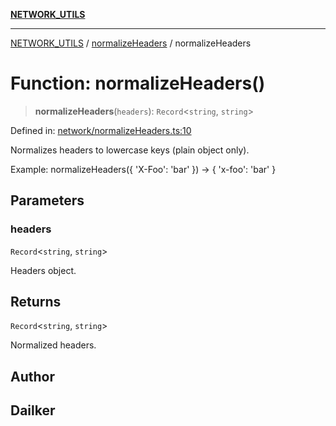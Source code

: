 [**NETWORK_UTILS**](../../README.md)

***

[NETWORK_UTILS](../../README.md) / [normalizeHeaders](../README.md) / normalizeHeaders

# Function: normalizeHeaders()

> **normalizeHeaders**(`headers`): `Record`\<`string`, `string`\>

Defined in: [network/normalizeHeaders.ts:10](https://github.com/dailker/everyutil/blob/7c30ec40bbb398255a9be572db0a537e8bcb9c11/src/network/normalizeHeaders.ts#L10)

Normalizes headers to lowercase keys (plain object only).

Example: normalizeHeaders({ 'X-Foo': 'bar' }) → { 'x-foo': 'bar' }

## Parameters

### headers

`Record`\<`string`, `string`\>

Headers object.

## Returns

`Record`\<`string`, `string`\>

Normalized headers.

## Author

## Dailker
